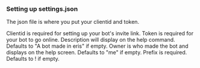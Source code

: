 ### Setting up settings.json

The json file is where you put your clientid and token.

Clientid is required for setting up your bot's invite link.
Token is required for your bot to go online.
Description will display on the help command. Defaults to "A bot made in eris" if empty.
Owner is who made the bot and displays on the help screen. Defaults to "me" if empty.
Prefix is required. Defaults to ! if empty.
